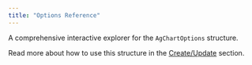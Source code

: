 ```yaml
---
title: "Options Reference"
---
```


A comprehensive interactive explorer for the `AgChartOptions` structure.

Read more about how to use this structure in the [Create/Update](/charts-api-create-update/) section.

<div style="width: 50%;">
  <tabs>
      <expandable-snippet tab-label="Cartesian" interfaceName='AgCartesianChartOptions' overrideSrc="charts-api/api.json" breadcrumbs='["options"]' config='{ "lookupRoot": "charts-api" }'></expandable-snippet>
      <expandable-snippet tab-label="Polar" interfaceName='AgPolarChartOptions' overrideSrc="charts-api/api.json" breadcrumbs='["options"]' config='{ "lookupRoot": "charts-api" }'></expandable-snippet>
      <expandable-snippet tab-label="Hierarchy" interfaceName='AgHierarchyChartOptions' overrideSrc="charts-api/api.json" breadcrumbs='["options"]' config='{ "lookupRoot": "charts-api" }'></expandable-snippet>
  </tabs>
</div>
